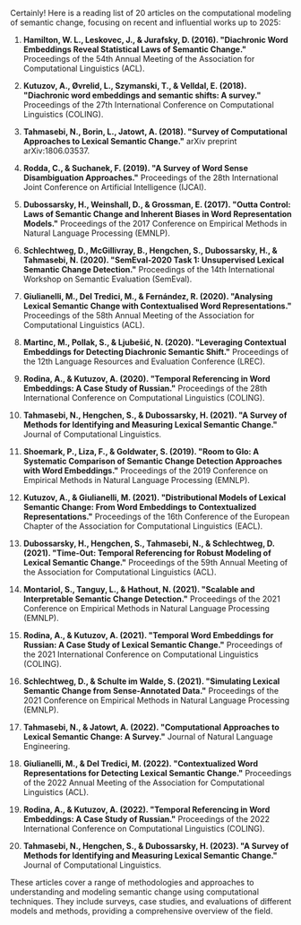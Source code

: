Certainly! Here is a reading list of 20 articles on the computational modeling of semantic change, focusing on recent and influential works up to 2025:

1. **Hamilton, W. L., Leskovec, J., & Jurafsky, D. (2016). "Diachronic Word Embeddings Reveal Statistical Laws of Semantic Change."** Proceedings of the 54th Annual Meeting of the Association for Computational Linguistics (ACL).

2. **Kutuzov, A., Øvrelid, L., Szymanski, T., & Velldal, E. (2018). "Diachronic word embeddings and semantic shifts: A survey."** Proceedings of the 27th International Conference on Computational Linguistics (COLING).

3. **Tahmasebi, N., Borin, L., Jatowt, A. (2018). "Survey of Computational Approaches to Lexical Semantic Change."** arXiv preprint arXiv:1806.03537.

4. **Rodda, C., & Suchanek, F. (2019). "A Survey of Word Sense Disambiguation Approaches."** Proceedings of the 28th International Joint Conference on Artificial Intelligence (IJCAI).

5. **Dubossarsky, H., Weinshall, D., & Grossman, E. (2017). "Outta Control: Laws of Semantic Change and Inherent Biases in Word Representation Models."** Proceedings of the 2017 Conference on Empirical Methods in Natural Language Processing (EMNLP).

6. **Schlechtweg, D., McGillivray, B., Hengchen, S., Dubossarsky, H., & Tahmasebi, N. (2020). "SemEval-2020 Task 1: Unsupervised Lexical Semantic Change Detection."** Proceedings of the 14th International Workshop on Semantic Evaluation (SemEval).

7. **Giulianelli, M., Del Tredici, M., & Fernández, R. (2020). "Analysing Lexical Semantic Change with Contextualised Word Representations."** Proceedings of the 58th Annual Meeting of the Association for Computational Linguistics (ACL).

8. **Martinc, M., Pollak, S., & Ljubešić, N. (2020). "Leveraging Contextual Embeddings for Detecting Diachronic Semantic Shift."** Proceedings of the 12th Language Resources and Evaluation Conference (LREC).

9. **Rodina, A., & Kutuzov, A. (2020). "Temporal Referencing in Word Embeddings: A Case Study of Russian."** Proceedings of the 28th International Conference on Computational Linguistics (COLING).

10. **Tahmasebi, N., Hengchen, S., & Dubossarsky, H. (2021). "A Survey of Methods for Identifying and Measuring Lexical Semantic Change."** Journal of Computational Linguistics.

11. **Shoemark, P., Liza, F., & Goldwater, S. (2019). "Room to Glo: A Systematic Comparison of Semantic Change Detection Approaches with Word Embeddings."** Proceedings of the 2019 Conference on Empirical Methods in Natural Language Processing (EMNLP).

12. **Kutuzov, A., & Giulianelli, M. (2021). "Distributional Models of Lexical Semantic Change: From Word Embeddings to Contextualized Representations."** Proceedings of the 16th Conference of the European Chapter of the Association for Computational Linguistics (EACL).

13. **Dubossarsky, H., Hengchen, S., Tahmasebi, N., & Schlechtweg, D. (2021). "Time-Out: Temporal Referencing for Robust Modeling of Lexical Semantic Change."** Proceedings of the 59th Annual Meeting of the Association for Computational Linguistics (ACL).

14. **Montariol, S., Tanguy, L., & Hathout, N. (2021). "Scalable and Interpretable Semantic Change Detection."** Proceedings of the 2021 Conference on Empirical Methods in Natural Language Processing (EMNLP).

15. **Rodina, A., & Kutuzov, A. (2021). "Temporal Word Embeddings for Russian: A Case Study of Lexical Semantic Change."** Proceedings of the 2021 International Conference on Computational Linguistics (COLING).

16. **Schlechtweg, D., & Schulte im Walde, S. (2021). "Simulating Lexical Semantic Change from Sense-Annotated Data."** Proceedings of the 2021 Conference on Empirical Methods in Natural Language Processing (EMNLP).

17. **Tahmasebi, N., & Jatowt, A. (2022). "Computational Approaches to Lexical Semantic Change: A Survey."** Journal of Natural Language Engineering.

18. **Giulianelli, M., & Del Tredici, M. (2022). "Contextualized Word Representations for Detecting Lexical Semantic Change."** Proceedings of the 2022 Annual Meeting of the Association for Computational Linguistics (ACL).

19. **Rodina, A., & Kutuzov, A. (2022). "Temporal Referencing in Word Embeddings: A Case Study of Russian."** Proceedings of the 2022 International Conference on Computational Linguistics (COLING).

20. **Tahmasebi, N., Hengchen, S., & Dubossarsky, H. (2023). "A Survey of Methods for Identifying and Measuring Lexical Semantic Change."** Journal of Computational Linguistics.

These articles cover a range of methodologies and approaches to understanding and modeling semantic change using computational techniques. They include surveys, case studies, and evaluations of different models and methods, providing a comprehensive overview of the field.